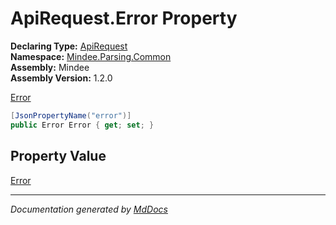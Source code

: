 ﻿<!--  
  <auto-generated>   
    The contents of this file were generated by a tool.  
    Changes to this file may be list if the file is regenerated  
  </auto-generated>   
-->

# ApiRequest.Error Property

**Declaring Type:** [ApiRequest](../index.md)  
**Namespace:** [Mindee.Parsing.Common](../../index.md)  
**Assembly:** Mindee  
**Assembly Version:** 1.2.0

[Error](../../Error/index.md)

```csharp
[JsonPropertyName("error")]
public Error Error { get; set; }
```

## Property Value

[Error](../../Error/index.md)

___

*Documentation generated by [MdDocs](https://github.com/ap0llo/mddocs)*
